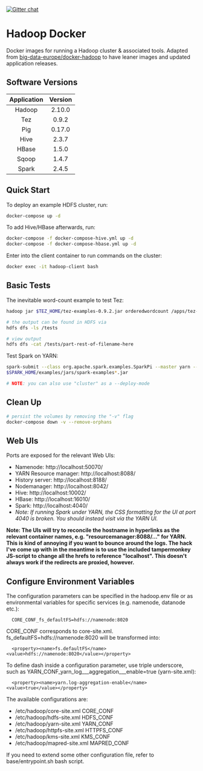 [![Gitter chat](https://badges.gitter.im/gitterHQ/gitter.png)](https://gitter.im/big-data-europe/Lobby)

# Hadoop Docker

Docker images for running a Hadoop cluster & associated tools.  Adapted from [big-data-europe/docker-hadoop](https://github.com/big-data-europe/docker-hadoop) to have leaner images and updated application releases.

## Software Versions

| Application | Version |
|:-----------:|:-------:|
| Hadoop      |  2.10.0 |
| Tez         |  0.9.2  |
| Pig         |  0.17.0 |
| Hive        |  2.3.7  |
| HBase       |  1.5.0  |
| Sqoop       |  1.4.7  |
| Spark       |  2.4.5  |

## Quick Start

To deploy an example HDFS cluster, run:
```bash
docker-compose up -d
```

To add Hive/HBase afterwards, run:
```bash
docker-compose -f docker-compose-hive.yml up -d
docker-compose -f docker-compose-hbase.yml up -d
```

Enter into the client container to run commands on the cluster:
```bash
docker exec -it hadoop-client bash
```

## Basic Tests

The inevitable word-count example to test Tez:
```bash
hadoop jar $TEZ_HOME/tez-examples-0.9.2.jar orderedwordcount /apps/tez-0.9.2/LICENSE /tests/

# the output can be found in HDFS via
hdfs dfs -ls /tests

# view output 
hdfs dfs -cat /tests/part-rest-of-filename-here
```

Test Spark on YARN:
```bash
spark-submit --class org.apache.spark.examples.SparkPi --master yarn --deploy-mode client \
$SPARK_HOME/examples/jars/spark-examples*.jar

# NOTE: you can also use "cluster" as a --deploy-mode
```

## Clean Up

```bash
# persist the volumes by removing the "-v" flag
docker-compose down -v --remove-orphans
```

## Web UIs

Ports are exposed for the relevant Web UIs:

* Namenode: http://localhost:50070/
* YARN Resource manager: http://localhost:8088/
* History server: http://localhost:8188/
* Nodemanager: http://localhost:8042/
* Hive: http://localhost:10002/
* HBase: http://localhost:16010/
* Spark: http://localhost:4040/
* *Note: If running Spark under YARN, the CSS formatting for the UI at port 4040 is broken. You should instead visit via the YARN UI.*

**Note: The UIs will try to reconcile the hostname in hyperlinks as the relevant container names, e.g. "resourcemanager:8088/..." for YARN. This is kind of annoying if you want to bounce around the logs. The hack I've come up with in the meantime is to use the included tampermonkey JS-script to change all the hrefs to reference "localhost".  This doesn't always work if the redirects are proxied, however.**

## Configure Environment Variables

The configuration parameters can be specified in the hadoop.env file or as environmental variables for specific services (e.g. namenode, datanode etc.):
```
  CORE_CONF_fs_defaultFS=hdfs://namenode:8020
```

CORE_CONF corresponds to core-site.xml. fs_defaultFS=hdfs://namenode:8020 will be transformed into:
```
  <property><name>fs.defaultFS</name><value>hdfs://namenode:8020</value></property>
```
To define dash inside a configuration parameter, use triple underscore, such as YARN_CONF_yarn_log___aggregation___enable=true (yarn-site.xml):
```
  <property><name>yarn.log-aggregation-enable</name><value>true</value></property>
```

The available configurations are:
* /etc/hadoop/core-site.xml CORE_CONF
* /etc/hadoop/hdfs-site.xml HDFS_CONF
* /etc/hadoop/yarn-site.xml YARN_CONF
* /etc/hadoop/httpfs-site.xml HTTPFS_CONF
* /etc/hadoop/kms-site.xml KMS_CONF
* /etc/hadoop/mapred-site.xml  MAPRED_CONF

If you need to extend some other configuration file, refer to base/entrypoint.sh bash script.
